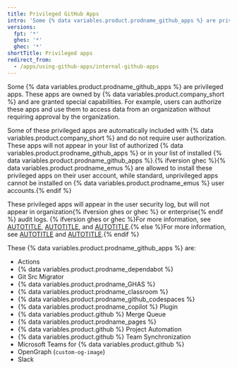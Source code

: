 ```yaml
---
title: Privileged GitHub Apps
intro: 'Some {% data variables.product.prodname_github_apps %} are privileged apps, owned by {% data variables.product.company_short %}, that are granted special capabilities.'
versions:
  fpt: '*'
  ghes: '*'
  ghec: '*'
shortTitle: Privileged apps
redirect_from: 
  - /apps/using-github-apps/internal-github-apps
---
```


Some {% data variables.product.prodname_github_apps %} are privileged apps. These apps are owned by {% data variables.product.company_short %} and are granted special capabilities. For example, users can authorize these apps and use them to access data from an organization without requiring approval by the organization.

Some of these privileged apps are automatically included with {% data variables.product.company_short %} and do not require user authorization. These apps will not appear in your list of authorized {% data variables.product.prodname_github_apps %} or in your list of installed {% data variables.product.prodname_github_apps %}.{% ifversion ghec %}{% data variables.product.prodname_emus %} are allowed to install these privileged apps on their user account, while standard, unprivileged apps cannot be installed on {% data variables.product.prodname_emus %} user accounts.{% endif %}

These privileged apps will appear in the user security log, but will not appear in organization{% ifversion ghes or ghec %} or enterprise{% endif %} audit logs. {% ifversion ghes or ghec %}For more information, see [AUTOTITLE](/authentication/keeping-your-account-and-data-secure/reviewing-your-security-log), [AUTOTITLE](/organizations/keeping-your-organization-secure/managing-security-settings-for-your-organization/reviewing-the-audit-log-for-your-organization), and [AUTOTITLE](/admin/monitoring-activity-in-your-enterprise/reviewing-audit-logs-for-your-enterprise/about-the-audit-log-for-your-enterprise).{% else %}For more information, see [AUTOTITLE](/authentication/keeping-your-account-and-data-secure/reviewing-your-security-log) and [AUTOTITLE](/organizations/keeping-your-organization-secure/managing-security-settings-for-your-organization/reviewing-the-audit-log-for-your-organization).{% endif %}

These {% data variables.product.prodname_github_apps %} are:

* Actions
* {% data variables.product.prodname_dependabot %}
* Git Src Migrator
* {% data variables.product.prodname_GHAS %}
* {% data variables.product.prodname_classroom %}
* {% data variables.product.prodname_github_codespaces %}
* {% data variables.product.prodname_copilot %} Plugin
* {% data variables.product.github %} Merge Queue
* {% data variables.product.prodname_pages %}
* {% data variables.product.github %} Project Automation
* {% data variables.product.github %} Team Synchronization
* Microsoft Teams for {% data variables.product.github %}
* OpenGraph (`custom-og-image`)
* Slack
